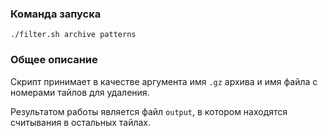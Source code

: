 ### Команда запуска

```./filter.sh archive patterns```


### Общее описание

Скрипт принимает в качестве аргумента имя `.gz` архива и имя файла с номерами тайлов для удаления.

Результатом работы является файл `output`, в котором находятся считывания в остальных тайлах.
